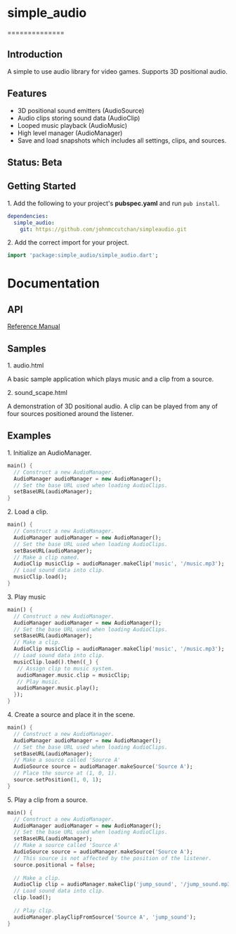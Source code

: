 # simple_audio #
==============

## Introduction ##

A simple to use audio library for video games. Supports 3D positional audio.

## Features ##

* 3D positional sound emitters (AudioSource)
* Audio clips storing sound data (AudioClip)
* Looped music playback (AudioMusic)
* High level manager (AudioManager)
* Save and load snapshots which includes all settings, clips, and sources.

## Status: Beta ##

## Getting Started ##

1\. Add the following to your project's **pubspec.yaml** and run ```pub install```.

```yaml
dependencies:
  simple_audio:
    git: https://github.com/johnmccutchan/simpleaudio.git
```

2\. Add the correct import for your project. 

```dart
import 'package:simple_audio/simple_audio.dart';
```

# Documentation #

## API ##

[Reference Manual](http://johnmccutchan.github.com/simpleaudio/simple_audio.html)

## Samples ##

1\. audio.html

A basic sample application which plays music and a clip from a source.

2\. sound_scape.html

A demonstration of 3D positional audio. A clip can be played from any of
four sources positioned around the listener.

## Examples ##

1\. Initialize an AudioManager.

```dart
main() {
  // Construct a new AudioManager.
  AudioManager audioManager = new AudioManager();
  // Set the base URL used when loading AudioClips.
  setBaseURL(audioManager);
}
```

2\. Load a clip.

```dart
main() {
  // Construct a new AudioManager.
  AudioManager audioManager = new AudioManager();
  // Set the base URL used when loading AudioClips.
  setBaseURL(audioManager);
  // Make a clip named.
  AudioClip musicClip = audioManager.makeClip('music', '/music.mp3');
  // Load sound data into clip.
  musicClip.load();
}
```

3\. Play music

```dart
main() {
  // Construct a new AudioManager.
  AudioManager audioManager = new AudioManager();
  // Set the base URL used when loading AudioClips.
  setBaseURL(audioManager);
  // Make a clip.
  AudioClip musicClip = audioManager.makeClip('music', '/music.mp3');
  // Load sound data into clip.
  musicClip.load().then((_) {
   // Assign clip to music system.
   audioManager.music.clip = musicClip;
   // Play music.
   audioManager.music.play();
  });
}
```

4\. Create a source and place it in the scene.

```dart
main() {
  // Construct a new AudioManager.
  AudioManager audioManager = new AudioManager();
  // Set the base URL used when loading AudioClips.
  setBaseURL(audioManager);
  // Make a source called 'Source A'
  AudioSource source = audioManager.makeSource('Source A');
  // Place the source at (1, 0, 1).
  source.setPosition(1, 0, 1);
}
```

5\. Play a clip from a source.

```dart
main() {
  // Construct a new AudioManager.
  AudioManager audioManager = new AudioManager();
  // Set the base URL used when loading AudioClips.
  setBaseURL(audioManager);
  // Make a source called 'Source A'
  AudioSource source = audioManager.makeSource('Source A');
  // This source is not affected by the position of the listener.
  source.positional = false;
  
  // Make a clip.
  AudioClip clip = audioManager.makeClip('jump_sound', '/jump_sound.mp3');
  // Load sound data into clip.
  clip.load();
  
  // Play clip.
  audioManager.playClipFromSource('Source A', 'jump_sound');
}
```
